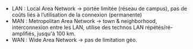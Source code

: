  - LAN : Local Area Network -> portée limitée (réseau de campus), pas de coûts liés à l’utilisation de la connexion (permanente)
 - MAN : Metropolitan Area Network -> town & neighborhood, interconnexion entre les LAN, utilise des technos LAN répétés/ré-amplifiés, jusqu'à 100 km.
 - WAN : Wide Area Network -> pas de limitation géo.